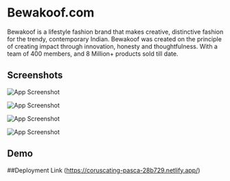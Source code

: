 # Bewakoof.com

 Bewakoof is a lifestyle fashion brand that makes creative, distinctive fashion for the trendy, contemporary Indian. Bewakoof was created on the principle of creating impact through innovation, honesty and thoughtfulness. With a team of 400 members, and 8 Million+ products sold till date.






## Screenshots

![App Screenshot](https://i.postimg.cc/7Jv9q8Dt/Whats-App-Image-2023-01-24-at-1-16-35-PM.jpg)



![App Screenshot](https://i.postimg.cc/jLbc9bML/Whats-App-Image-2023-01-24-at-1-15-02-PM.jpg)


 
![App Screenshot](https://i.postimg.cc/RNLdxDYG/Whats-App-Image-2023-01-24-at-1-15-08-PM.jpg)


![App Screenshot](https://i.postimg.cc/z3Wp0BSs/Whats-App-Image-2023-01-24-at-1-15-13-PM.jpg)


## Demo

##Deployment Link
(https://coruscating-pasca-28b729.netlify.app/)

